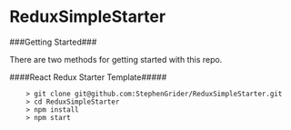# ReduxSimpleStarter

###Getting Started###

There are two methods for getting started with this repo.

####React Redux Starter Template#####


```
	> git clone git@github.com:StephenGrider/ReduxSimpleStarter.git
	> cd ReduxSimpleStarter
	> npm install
	> npm start
```
